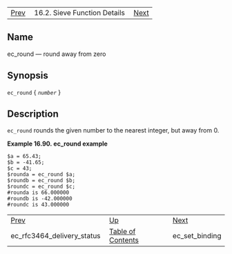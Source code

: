 |     |     |     |
| --- | --- | --- |
| [Prev](sieve.ref.ec_rfc3464_delivery_status)  | 16.2. Sieve Function Details |  [Next](sieve.ref.ec_set_binding) |

<a name="sieve.ref.ec_round"></a>
## Name

ec_round — round away from zero

## Synopsis

`ec_round` { *`number`* }

<a name="idp30476976"></a>
## Description

`ec_round` rounds the given number to the nearest integer, but away from 0.

<a name="example.ec_round"></a>

**Example 16.90. ec_round example**

```
$a = 65.43;
$b = -41.65;
$c = 43;
$rounda = ec_round $a;
$roundb = ec_round $b;
$roundc = ec_round $c;
#rounda is 66.000000
#roundb is -42.000000
#roundc is 43.000000
```


|     |     |     |
| --- | --- | --- |
| [Prev](sieve.ref.ec_rfc3464_delivery_status)  | [Up](sieve.ref.files) |  [Next](sieve.ref.ec_set_binding) |
| ec_rfc3464_delivery_status  | [Table of Contents](index) |  ec_set_binding |
